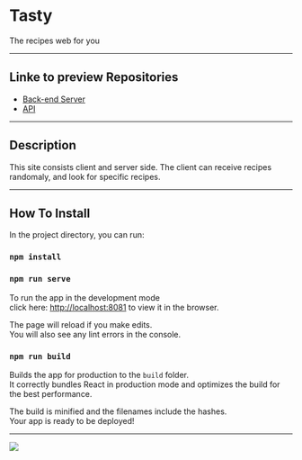 
# Tasty

The recipes web for you
____________________________________________


## Linke to preview Repositories

- [Back-end Server](https://github.com/SISE-Web-Development-Environments/assignment-3-2-yarin-dana)
- [API](https://app.swaggerhub.com/apis-docs/danaSror/Assigment3.1/1.0.0)

---

##  Description

 This site consists client and server side. 
 The client can receive recipes randomaly, and look for specific recipes.

---

##  How To Install



In the project directory, you can run:

### `npm install`
### `npm run serve`

To run the app in the development mode<br>
click here:  [http://localhost:8081](http://localhost:8081) to view it in the browser.<br>

The page will reload if you make edits.<br>
You will also see any lint errors in the console.

### `npm run build`

Builds the app for production to the `build` folder.<br>
It correctly bundles React in production mode and optimizes the build for the best performance.

The build is minified and the filenames include the hashes.<br>
Your app is ready to be deployed!

---
<img src="https://res.cloudinary.com/dfgjujaok/image/upload/v1613388480/Screenshot_9_x3qjax.jpg"   />




